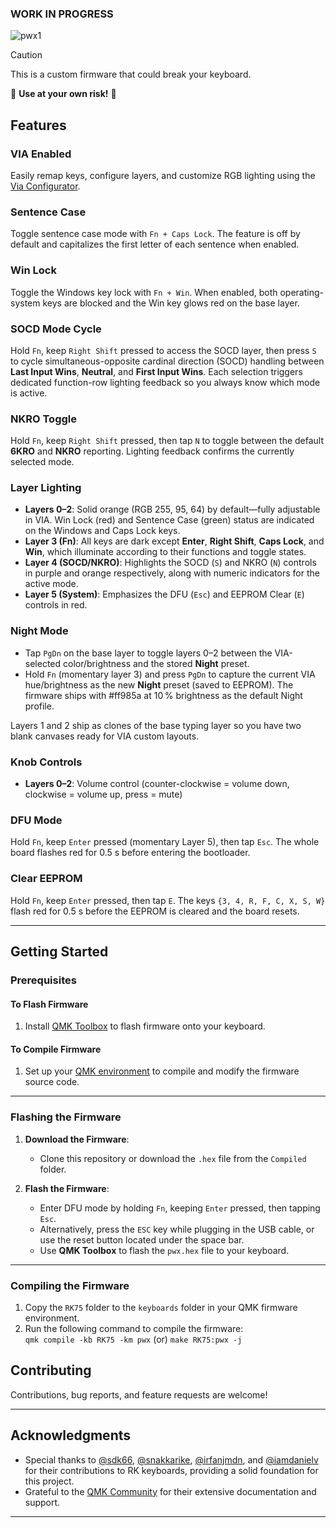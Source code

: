 ### WORK IN PROGRESS



![pwx1](https://github.com/user-attachments/assets/e7b6cfb6-69a9-4dbc-b367-30854e5d35ae)
> [!CAUTION]
> This is a custom firmware that could break your keyboard.
>
> 🛑 **Use at your own risk!** 🛑

## Features  

### VIA Enabled  
Easily remap keys, configure layers, and customize RGB lighting using the [Via Configurator](https://usevia.app/).  

### Sentence Case
Toggle sentence case mode with `Fn + Caps Lock`. The feature is off by default and capitalizes the first letter of each sentence when enabled.

### Win Lock
Toggle the Windows key lock with `Fn + Win`. When enabled, both operating-system keys are blocked and the Win key glows red on the base layer.

### SOCD Mode Cycle
Hold `Fn`, keep `Right Shift` pressed to access the SOCD layer, then press `S` to cycle simultaneous-opposite cardinal direction (SOCD) handling between **Last Input Wins**, **Neutral**, and **First Input Wins**. Each selection triggers dedicated function-row lighting feedback so you always know which mode is active.

### NKRO Toggle
Hold `Fn`, keep `Right Shift` pressed, then tap `N` to toggle between the default **6KRO** and **NKRO** reporting. Lighting feedback confirms the currently selected mode.

### Layer Lighting
- **Layers 0–2**: Solid orange (RGB 255, 95, 64) by default—fully adjustable in VIA. Win Lock (red) and Sentence Case (green) status are indicated on the Windows and Caps Lock keys.
- **Layer 3 (Fn)**: All keys are dark except **Enter**, **Right Shift**, **Caps Lock**, and **Win**, which illuminate according to their functions and toggle states.
- **Layer 4 (SOCD/NKRO)**: Highlights the SOCD (`S`) and NKRO (`N`) controls in purple and orange respectively, along with numeric indicators for the active mode.
- **Layer 5 (System)**: Emphasizes the DFU (`Esc`) and EEPROM Clear (`E`) controls in red.

### Night Mode
- Tap `PgDn` on the base layer to toggle layers 0–2 between the VIA-selected color/brightness and the stored **Night** preset.
- Hold `Fn` (momentary layer 3) and press `PgDn` to capture the current VIA hue/brightness as the new **Night** preset (saved to EEPROM). The firmware ships with #ff985a at 10 % brightness as the default Night profile.

Layers 1 and 2 ship as clones of the base typing layer so you have two blank canvases ready for VIA custom layouts.

### Knob Controls
- **Layers 0–2**: Volume control (counter-clockwise = volume down, clockwise = volume up, press = mute)

### DFU Mode
Hold `Fn`, keep `Enter` pressed (momentary Layer 5), then tap `Esc`. The whole board flashes red for 0.5 s before entering the bootloader.

### Clear EEPROM
Hold `Fn`, keep `Enter` pressed, then tap `E`. The keys `{3, 4, R, F, C, X, S, W}` flash red for 0.5 s before the EEPROM is cleared and the board resets.

---

## Getting Started  

### Prerequisites  

#### To Flash Firmware  
1. Install [QMK Toolbox](https://github.com/qmk/qmk_toolbox) to flash firmware onto your keyboard.  

#### To Compile Firmware  
1. Set up your [QMK environment](https://docs.qmk.fm/newbs_getting_started) to compile and modify the firmware source code.  

---

### Flashing the Firmware  

1. **Download the Firmware**:  
   - Clone this repository or download the `.hex` file from the `Compiled` folder.  

2. **Flash the Firmware**:  
    - Enter DFU mode by holding `Fn`, keeping `Enter` pressed, then tapping `Esc`.
    - Alternatively, press the `ESC` key while plugging in the USB cable, or use the reset button located under the space bar.
   - Use **QMK Toolbox** to flash the `pwx.hex` file to your keyboard.
   
---

### Compiling the Firmware  

1. Copy the `RK75` folder to the `keyboards` folder in your QMK firmware environment.  
2. Run the following command to compile the firmware:  
     ``` qmk compile -kb RK75 -km pwx ``` (or) ```make RK75:pwx -j```

## Contributing  

Contributions, bug reports, and feature requests are welcome!  

---

## Acknowledgments  
- Special thanks to [@sdk66](https://github.com/sdk66), [@snakkarike](https://github.com/snakkarike), [@irfanjmdn](https://github.com/irfanjmdn), and [@iamdanielv](https://github.com/iamdanielv) for their contributions to RK keyboards, providing a solid foundation for this project.
- Grateful to the [QMK Community](https://qmk.fm/) for their extensive documentation and support.  
---  
